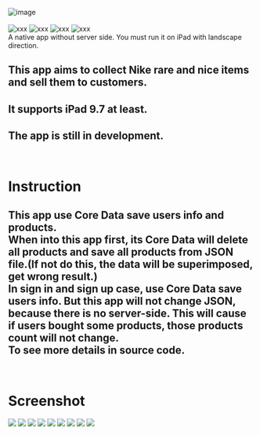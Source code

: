 ![image](https://user-images.githubusercontent.com/12896162/37563487-d5fc834c-2abc-11e8-87fb-ec522f130ca2.png)
<br />
<br />
![xxx](https://travis-ci.org/Imputes/Nike-Collection.svg?branch=master)
![xxx](https://img.shields.io/badge/language-Swift%204.X-orange.svg?style=flat-square)
![xxx](https://img.shields.io/badge/platform-iOS%2011.X-48196e.svg?style=flat-square)
![xxx](https://img.shields.io/badge/database-Core%20Data-0096FF.svg?style=flat-square)
<br />
A native app without server side. You must run it on iPad with landscape direction.
## This app aims to collect Nike rare and nice items and sell them to customers. 
## It supports iPad 9.7 at least.
## The app is still in development.
<br />
<h1>Instruction</h1>
<h2>
This app use Core Data save users info and products.<br />
When into this app first, its Core Data will delete all products and save all products from JSON file.(If not do this, the data will be superimposed, get wrong result.)<br />
In sign in and sign up case, use Core Data save users info.
But this app will not change JSON, because there is no server-side. This will cause if users bought some products, those products count will not change.<br />
To see more details in source code.
</h2>
<br />
<h1>Screenshot</h2>
<img src="https://github.com/Imputes/Nike-Collection/blob/master/gifs/home%20tab.gif">
<img src="https://github.com/Imputes/Nike-Collection/blob/master/gifs/detail%20tab%20left%20table.gif">
<img src="https://github.com/Imputes/Nike-Collection/blob/master/gifs/detail%20tab%20detail%20view.gif">
<img src="https://github.com/Imputes/Nike-Collection/blob/master/gifs/detia%20view%20cart.gif">
<img src="https://github.com/Imputes/Nike-Collection/blob/master/gifs/customer%20part.gif">
<img src="https://github.com/Imputes/Nike-Collection/blob/master/gifs/add%20address.gif">
<img src="https://github.com/Imputes/Nike-Collection/blob/master/gifs/add%20credit%20card.gif">
<img src="https://github.com/Imputes/Nike-Collection/blob/master/gifs/over%20bought.gif">
<img src="https://github.com/Imputes/Nike-Collection/blob/master/gifs/sign%20in.gif">

 
